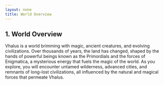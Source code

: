 ```yaml
---
layout: none
title: World Overview
---
```

## 1. **World Overview**
Vhalus is a world brimming with magic, ancient creatures, and evolving civilizations. Over thousands of years, the land has changed, shaped by the hands of powerful beings known as the Primordials and the forces of Enigmatica, a mysterious energy that fuels the magic of the world. As you explore, you will encounter untamed wilderness, advanced cities, and remnants of long-lost civilizations, all influenced by the natural and magical forces that permeate Vhalus.